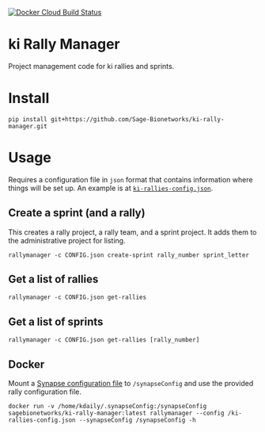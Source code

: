 [![Docker Cloud Build Status](https://img.shields.io/docker/cloud/build/sagebionetworks/ki-rally-manager)](https://hub.docker.com/r/sagebionetworks/ki-rally-manager/)


# ki Rally Manager

Project management code for ki rallies and sprints.

# Install

```
pip install git+https://github.com/Sage-Bionetworks/ki-rally-manager.git
```
# Usage

Requires a configuration file in `json` format that contains information where things will be set up. An example is at [`ki-rallies-config.json`](ki-rallies-config.json).

## Create a sprint (and a rally)

This creates a rally project, a rally team, and a sprint project. It adds them to the administrative project for listing.

```
rallymanager -c CONFIG.json create-sprint rally_number sprint_letter
```

## Get a list of rallies

```
rallymanager -c CONFIG.json get-rallies
```

## Get a list of sprints

```
rallymanager -c CONFIG.json get-rallies [rally_number]
```

## Docker

Mount a [Synapse configuration file](https://docs.synapse.org/articles/client_configuration.html) to `/synapseConfig` and use the provided rally configuration file.

```
docker run -v /home/kdaily/.synapseConfig:/synapseConfig sagebionetworks/ki-rally-manager:latest rallymanager --config /ki-rallies-config.json --synapseConfig /synapseConfig -h
```

